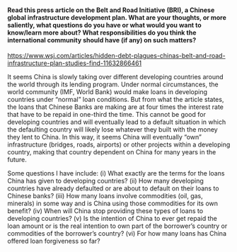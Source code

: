 #### Read this press article on the Belt and Road Initiative (BRI), a Chinese global infrastructure development plan. What are your thoughts, or more saliently, what questions do you have or what would you want to know/learn more about? What responsibilities do you think the international community should have (if any) on such matters? 

https://www.wsj.com/articles/hidden-debt-plagues-chinas-belt-and-road-infrastructure-plan-studies-find-11632866461

It seems China is slowly taking over different developing countries around the world through its lending program.  Under normal circumstances, the world community (IMF, World Bank) would make loans in developing countries under “normal” loan conditions.  But from what the article states, the loans that Chinese Banks are making are at four times the interest rate that have to be repaid in one-third the time.  This cannot be good for developing countries and will eventually lead to a default situation in which the defaulting country will likely lose whatever they built with the money they lent to China.  In this way, it seems China will eventually “own” infrastructure (bridges, roads, airports) or other projects within a developing country, making that country dependent on China for many years in the future.

Some questions I have include:  (i) What exactly are the terms for the loans China has given to developing countries?  (ii) How many developing countries have already defaulted or are about to default on their loans to Chinese banks?  (iii) How many loans involve commodities (oil, gas, minerals) in some way and is China using those commodities for its own benefit?  (iv) When will China stop providing these types of loans to developing countries?  (v) Is the intention of China to ever get repaid the loan amount or is the real intention to own part of the borrower’s country or commodities of the borrower’s country?  (vi) For how many loans has China offered loan forgiveness so far?
